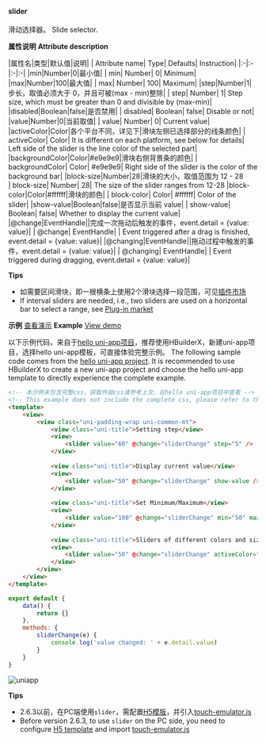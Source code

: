 #### slider

滑动选择器。
Slide selector.

**属性说明**
**Attribute description**

|属性名|类型|默认值|说明|
| Attribute name| Type| Defaults| Instruction|
|:-|:-|:-|:-|
|min|Number|0|最小值|
| min| Number| 0| Minimum|
|max|Number|100|最大值|
| max| Number| 100| Maximum|
|step|Number|1|步长，取值必须大于 0，并且可被(max - min)整除|
| step| Number| 1| Step size, which must be greater than 0 and divisible by (max-min)|
|disabled|Boolean|false|是否禁用|
| disabled| Boolean| false| Disable or not|
|value|Number|0|当前取值|
| value| Number| 0| Current value|
|activeColor|Color|各个平台不同，详见下|滑块左侧已选择部分的线条颜色|
| activeColor| Color| It is different on each platform, see below for details| Left side of the slider is the line color of the selected part|
|backgroundColor|Color|#e9e9e9|滑块右侧背景条的颜色|
| backgroundColor| Color| #e9e9e9| Right side of the slider is the color of the background bar|
|block-size|Number|28|滑块的大小，取值范围为 12 - 28				
| block-size| Number| 28| The size of the slider ranges from 12-28
|block-color|Color|#ffffff|滑块的颜色|
| block-color| Color| #ffffff| Color of the slider|
|show-value|Boolean|false|是否显示当前 value|
| show-value| Boolean| false| Whether to display the current value|
|@change|EventHandle||完成一次拖动后触发的事件，event.detail = {value: value}|
| @change| EventHandle| | Event triggered after a drag is finished, event.detail = {value: value}|
|@changing|EventHandle||拖动过程中触发的事件，event.detail = {value: value}|
| @changing| EventHandle| | Event triggered during dragging, event.detail = {value: value}|

<!-- |color|Color|#e9e9e9|背景条的颜色（请使用 backgroundColor）| -->
<!-- ... -->
<!-- |selected-color|Color|#1aad19|已选择的颜色（请使用 activeColor）| -->
<!-- ... -->
**Tips**

- 如需要区间滑块，即一根横条上使用2个滑块选择一段范围，可见[插件市场](https://ext.dcloud.net.cn/search?q=%E5%8C%BA%E9%97%B4%E6%BB%91%E5%9D%97)
- If interval sliders are needed, i.e., two sliders are used on a horizontal bar to select a range, see [Plug-in market](https://ext.dcloud.net.cn/search?q=%E5%8C%BA%E9%97%B4%E6%BB%91%E5%9D%97)

**示例** [查看演示](https://hellouniapp.dcloud.net.cn/pages/component/slider/slider)
**Example** [View demo](https://hellouniapp.dcloud.net.cn/pages/component/slider/slider)
 
以下示例代码，来自于[hello uni-app项目](https://github.com/dcloudio/hello-uniapp)，推荐使用HBuilderX，新建uni-app项目，选择hello uni-app模板，可直接体验完整示例。
The following sample code comes from the [hello uni-app project](https://github.com/dcloudio/hello-uniapp). It is recommended to use HBuilderX to create a new uni-app project and choose the hello uni-app template to directly experience the complete example.
```html
<!-- 本示例未包含完整css，获取外链css请参考上文，在hello uni-app项目中查看 -->
<!-- This example does not include the complete css, please refer to the above to obtain the external css. View it in the hello uni-app project -->
<template>
    <view>
        <view class="uni-padding-wrap uni-common-mt">
			<view class="uni-title">Setting step</view>
			<view>
				<slider value="60" @change="sliderChange" step="5" />
			</view>
			
			<view class="uni-title">Display current value</view>
			<view>
				<slider value="50" @change="sliderChange" show-value />
			</view>
            
			<view class="uni-title">Set Minimum/Maximum</view>
			<view>
				<slider value="100" @change="sliderChange" min="50" max="200" show-value />
			</view>
			
			<view class="uni-title">Sliders of different colors and sizes</view>
			<view>
				<slider value="50" @change="sliderChange" activeColor="#FFCC33" backgroundColor="#000000" block-color="#8A6DE9" block-size="20" />
			</view>
        </view>
    </view>
</template>
```
 
```javascript
export default {
    data() {
        return {}
    },
    methods: {
        sliderChange(e) {
            console.log('value changed: ' + e.detail.value)
        }
    }
}

```
 
![uniapp](https://bjetxgzv.cdn.bspapp.com/VKCEYUGU-uni-app-doc/96daf000-4f2f-11eb-b997-9918a5dda011.png)


**Tips**
- 2.6.3以前，在PC端使用`slider`，需配置[H5模版](https://uniapp.dcloud.io/collocation/manifest?id=h5-template)，并引入[touch-emulator.js](https://github.com/dcloudio/touchemulator)
- Before version 2.6.3, to use `slider` on the PC side, you need to configure [H5 template](https://uniapp.dcloud.io/collocation/manifest?id=h5-template) and import [touch-emulator.js](https://github.com/dcloudio/touchemulator)
